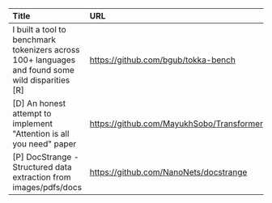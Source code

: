 | Title                                                                                            | URL                                       |   Score | Date                |
|:-------------------------------------------------------------------------------------------------|:------------------------------------------|--------:|:--------------------|
| I built a tool to benchmark tokenizers across 100+ languages and found some wild disparities [R] | https://github.com/bgub/tokka-bench       |      71 | 2025-08-26 16:54:16 |
| [D] An honest attempt to implement "Attention is all you need" paper                             | https://github.com/MayukhSobo/Transformer |      55 | 2025-08-26 05:01:32 |
| [P] DocStrange - Structured data extraction from images/pdfs/docs                                | https://github.com/NanoNets/docstrange    |      29 | 2025-08-26 12:01:41 |